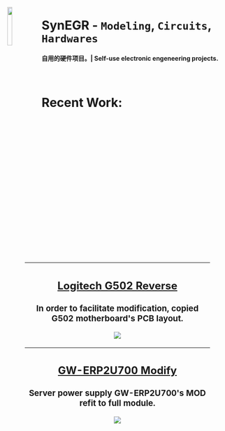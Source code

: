 <span><a href="https://github.com/SynEGR"><img align="left" width="15%" src="https://i.postimg.cc/s2pXKpdk/v7-1.png"></img></a><h1><strong>SynEGR</strong> - <code>Modeling</code>, <code>Circuits</code>, <code>Hardwares</code></h1>
<h4>自用的硬件项目。| Self-use electronic engeneering projects.</h4></span>
<br/>
<h1>Recent Work:</h1>
<figure><table>
<thead>
<tr><th><h2><a href='https://github.com/SynEGR/LogitechG502Reverse'>Logitech G502 Reverse</a></h1><h3>In order to facilitate modification, copied G502 motherboard's PCB layout.</h3><a href="https://github.com/SynEGR/LogitechG502Reverse"><img align="middle" src="https://github.com/SynEGR/LogitechG502Reverse/releases/download/v1.1/readme-pcb.png"></img></a></th></tr></thead>
</table></figure>
<figure><table>
<thead>
<tr><th><h2><a href='https://github.com/SynEGR/PowerSupply_GWERP2U700_Modify'>GW-ERP2U700 Modify</a></h1><h3>Server power supply GW-ERP2U700&#39;s MOD refit to full module.</h3><a href="https://github.com/SynEGR/PowerSupply_GWERP2U700_Modify"><img align="middle" src="https://github.com/SynEGR/PowerSupply_GWERP2U700_Modify/releases/download/v1.2/readme-pcb.png"></img></a></th></tr></thead>
</table></figure>
